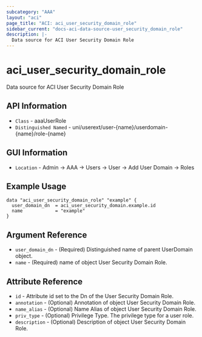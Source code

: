 ```yaml
---
subcategory: "AAA"
layout: "aci"
page_title: "ACI: aci_user_security_domain_role"
sidebar_current: "docs-aci-data-source-user_security_domain_role"
description: |-
  Data source for ACI User Security Domain Role
---
```


# aci_user_security_domain_role #

Data source for ACI User Security Domain Role


## API Information ##

* `Class` - aaaUserRole
* `Distinguished Named` - uni/userext/user-{name}/userdomain-{name}/role-{name}

## GUI Information ##

* `Location` - Admin -> AAA -> Users -> User -> Add User Domain -> Roles 



## Example Usage ##

```hcl
data "aci_user_security_domain_role" "example" {
  user_domain_dn  = aci_user_security_domain.example.id
  name            = "example"
}
```

## Argument Reference ##

* `user_domain_dn` - (Required) Distinguished name of parent UserDomain object.
* `name` - (Required) name of object User Security Domain Role.

## Attribute Reference ##
* `id` - Attribute id set to the Dn of the User Security Domain Role.
* `annotation` - (Optional) Annotation of object User Security Domain Role.
* `name_alias` - (Optional) Name Alias of object User Security Domain Role.
* `priv_type` - (Optional) Privilege Type. The privilege type for a user role.
* `description` - (Optional) Description of object User Security Domain Role.